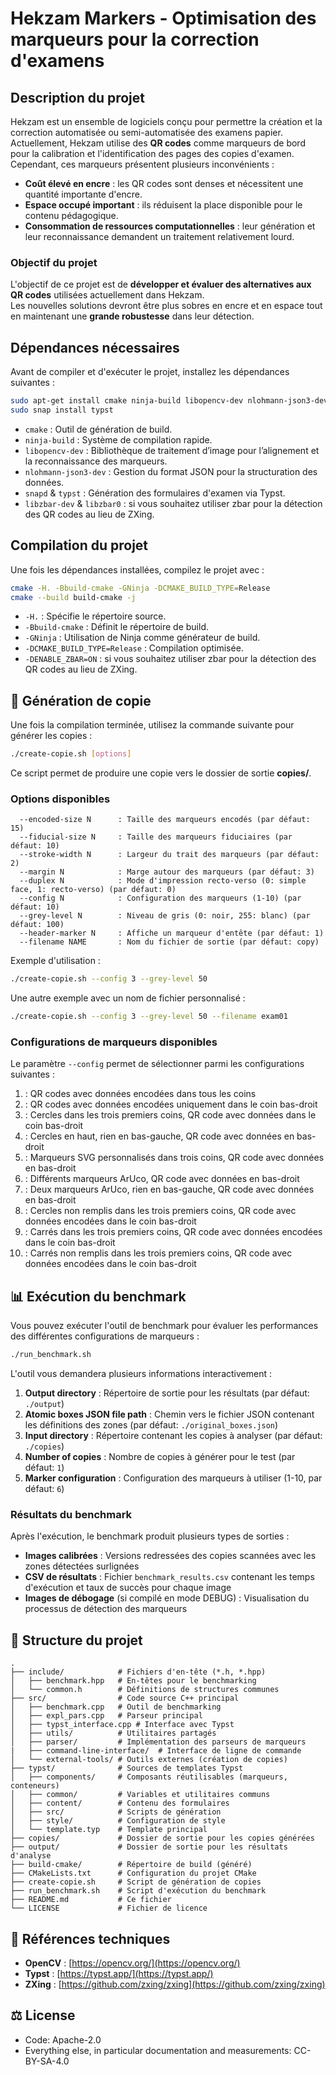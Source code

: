# Hekzam Markers - Optimisation des marqueurs pour la correction d'examens

## Description du projet

Hekzam est un ensemble de logiciels conçu pour permettre la création et la correction automatisée ou semi-automatisée des examens papier.  
Actuellement, Hekzam utilise des **QR codes** comme marqueurs de bord pour la calibration et l'identification des pages des copies d'examen. Cependant, ces marqueurs présentent plusieurs inconvénients :

- **Coût élevé en encre** : les QR codes sont denses et nécessitent une quantité importante d'encre.
- **Espace occupé important** : ils réduisent la place disponible pour le contenu pédagogique.
- **Consommation de ressources computationnelles** : leur génération et leur reconnaissance demandent un traitement relativement lourd.

### Objectif du projet

L'objectif de ce projet est de **développer et évaluer des alternatives aux QR codes** utilisées actuellement dans Hekzam.  
Les nouvelles solutions devront être plus sobres en encre et en espace tout en maintenant une **grande robustesse** dans leur détection.

## Dépendances nécessaires

Avant de compiler et d'exécuter le projet, installez les dépendances suivantes :

```sh
sudo apt-get install cmake ninja-build libopencv-dev nlohmann-json3-dev snapd
sudo snap install typst
```

- `cmake` : Outil de génération de build.
- `ninja-build` : Système de compilation rapide.
- `libopencv-dev` : Bibliothèque de traitement d’image pour l’alignement et la reconnaissance des marqueurs.
- `nlohmann-json3-dev` : Gestion du format JSON pour la structuration des données.
- `snapd` & `typst` : Génération des formulaires d'examen via Typst.
- `libzbar-dev` & `libzbar0` : si vous souhaitez utiliser zbar pour la détection des QR codes au lieu de ZXing.

## Compilation du projet

Une fois les dépendances installées, compilez le projet avec :

```sh
cmake -H. -Bbuild-cmake -GNinja -DCMAKE_BUILD_TYPE=Release
cmake --build build-cmake -j
```

- `-H.` : Spécifie le répertoire source.
- `-Bbuild-cmake` : Définit le répertoire de build.
- `-GNinja` : Utilisation de Ninja comme générateur de build.
- `-DCMAKE_BUILD_TYPE=Release` : Compilation optimisée.
- `-DENABLE_ZBAR=ON` : si vous souhaitez utiliser zbar pour la détection des QR codes au lieu de ZXing.

## 📄 Génération de copie

Une fois la compilation terminée, utilisez la commande suivante pour générer les copies :

```sh
./create-copie.sh [options]
```

Ce script permet de produire une copie vers le dossier de sortie **copies/**.

### Options disponibles

```
  --encoded-size N      : Taille des marqueurs encodés (par défaut: 15)
  --fiducial-size N     : Taille des marqueurs fiduciaires (par défaut: 10)
  --stroke-width N      : Largeur du trait des marqueurs (par défaut: 2)
  --margin N            : Marge autour des marqueurs (par défaut: 3)
  --duplex N            : Mode d'impression recto-verso (0: simple face, 1: recto-verso) (par défaut: 0)
  --config N            : Configuration des marqueurs (1-10) (par défaut: 10)
  --grey-level N        : Niveau de gris (0: noir, 255: blanc) (par défaut: 100)
  --header-marker N     : Affiche un marqueur d'entête (par défaut: 1)
  --filename NAME       : Nom du fichier de sortie (par défaut: copy)
```

Exemple d'utilisation :
```sh
./create-copie.sh --config 3 --grey-level 50
```

Une autre exemple avec un nom de fichier personnalisé :
```sh
./create-copie.sh --config 3 --grey-level 50 --filename exam01
```

### Configurations de marqueurs disponibles

Le paramètre `--config` permet de sélectionner parmi les configurations suivantes :

1.  : QR codes avec données encodées dans tous les coins
2.  : QR codes avec données encodées uniquement dans le coin bas-droit
3.  : Cercles dans les trois premiers coins, QR code avec données dans le coin bas-droit
4.  : Cercles en haut, rien en bas-gauche, QR code avec données en bas-droit
5.  : Marqueurs SVG personnalisés dans trois coins, QR code avec données en bas-droit
6.  : Différents marqueurs ArUco, QR code avec données en bas-droit
7.  : Deux marqueurs ArUco, rien en bas-gauche, QR code avec données en bas-droit
8.  : Cercles non remplis dans les trois premiers coins, QR code avec données encodées dans le coin bas-droit
9.  : Carrés dans les trois premiers coins, QR code avec données encodées dans le coin bas-droit
10. : Carrés non remplis dans les trois premiers coins, QR code avec données encodées dans le coin bas-droit

## 📊 Exécution du benchmark

Vous pouvez exécuter l'outil de benchmark pour évaluer les performances des différentes configurations de marqueurs :

```sh
./run_benchmark.sh
```

L'outil vous demandera plusieurs informations interactivement :

1. **Output directory** : Répertoire de sortie pour les résultats (par défaut: `./output`)
2. **Atomic boxes JSON file path** : Chemin vers le fichier JSON contenant les définitions des zones (par défaut: `./original_boxes.json`)
3. **Input directory** : Répertoire contenant les copies à analyser (par défaut: `./copies`)
4. **Number of copies** : Nombre de copies à générer pour le test (par défaut: `1`)
5. **Marker configuration** : Configuration des marqueurs à utiliser (1-10, par défaut: `6`)

### Résultats du benchmark

Après l'exécution, le benchmark produit plusieurs types de sorties :

- **Images calibrées** : Versions redressées des copies scannées avec les zones détectées surlignées
- **CSV de résultats** : Fichier `benchmark_results.csv` contenant les temps d'exécution et taux de succès pour chaque image
- **Images de débogage** (si compilé en mode DEBUG) : Visualisation du processus de détection des marqueurs

## 📂 Structure du projet

```
.
├── include/            # Fichiers d'en-tête (*.h, *.hpp)
│   ├── benchmark.hpp   # En-têtes pour le benchmarking
│   └── common.h        # Définitions de structures communes
├── src/                # Code source C++ principal
│   ├── benchmark.cpp   # Outil de benchmarking
│   ├── expl_pars.cpp   # Parseur principal
│   ├── typst_interface.cpp # Interface avec Typst
│   ├── utils/          # Utilitaires partagés
│   ├── parser/         # Implémentation des parseurs de marqueurs
|   ├── command-line-interface/  # Interface de ligne de commande
│   └── external-tools/ # Outils externes (création de copies)
├── typst/              # Sources de templates Typst
│   ├── components/     # Composants réutilisables (marqueurs, conteneurs)
│   ├── common/         # Variables et utilitaires communs
│   ├── content/        # Contenu des formulaires
│   ├── src/            # Scripts de génération
│   ├── style/          # Configuration de style
│   └── template.typ    # Template principal
├── copies/             # Dossier de sortie pour les copies générées
├── output/             # Dossier de sortie pour les résultats d'analyse
├── build-cmake/        # Répertoire de build (généré)
├── CMakeLists.txt      # Configuration du projet CMake
├── create-copie.sh     # Script de génération de copies
├── run_benchmark.sh    # Script d'exécution du benchmark
├── README.md           # Ce fichier
└── LICENSE             # Fichier de licence
```

## 📖 Références techniques

- **OpenCV** : [https://opencv.org/](https://opencv.org/)
- **Typst** : [https://typst.app/](https://typst.app/)
- **ZXing** : [https://github.com/zxing/zxing](https://github.com/zxing/zxing)

## ⚖️ License

- Code: Apache-2.0
- Everything else, in particular documentation and measurements: CC-BY-SA-4.0
